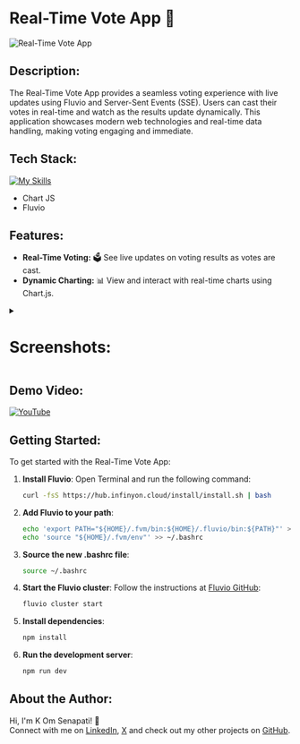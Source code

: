 # **Real-Time Vote App** 🎉

![Real-Time Vote App](https://socialify.git.ci/kom-senapati/real-time-voting-app/image?font=KoHo&name=1&owner=1&pattern=Diagonal%20Stripes&theme=Light)

## **Description:**

The Real-Time Vote App provides a seamless voting experience with live updates using Fluvio and Server-Sent Events (SSE). Users can cast their votes in real-time and watch as the results update dynamically. This application showcases modern web technologies and real-time data handling, making voting engaging and immediate.

## **Tech Stack:**

[![My Skills](https://skillicons.dev/icons?i=ts,nodejs,expressjs,html,tailwindcss)](https://skillicons.dev)

- Chart JS
- Fluvio

## **Features:**

- **Real-Time Voting:** 🗳️ See live updates on voting results as votes are cast.
- **Dynamic Charting:** 📊 View and interact with real-time charts using Chart.js.

<details>
<summary><h1><b>Screenshots:</b></h1></summary>

![image](https://github.com/user-attachments/assets/9acee59c-70b8-4241-90ed-110c942e079d)
![image](https://github.com/user-attachments/assets/d086a687-9d91-4aec-9430-eb7a9cfcfe7b)
![image](https://github.com/user-attachments/assets/9b1ca939-faf4-41c3-b41c-0f37333fed90)

</details>

## **Demo Video:**

[![YouTube](http://i.ytimg.com/vi/id/hqdefault.jpg)](https://www.youtube.com/watch?v=id)

## **Getting Started:**

To get started with the Real-Time Vote App:

1. **Install Fluvio**: Open Terminal and run the following command:

   ```bash
   curl -fsS https://hub.infinyon.cloud/install/install.sh | bash
   ```

2. **Add Fluvio to your path**:

   ```bash
   echo 'export PATH="${HOME}/.fvm/bin:${HOME}/.fluvio/bin:${PATH}"' >> ~/.bashrc
   echo 'source "${HOME}/.fvm/env"' >> ~/.bashrc
   ```

3. **Source the new .bashrc file**:

   ```bash
   source ~/.bashrc
   ```

4. **Start the Fluvio cluster**: Follow the instructions at [Fluvio GitHub](https://github.com/infinyon/fluvio):

   ```bash
   fluvio cluster start
   ```

5. **Install dependencies**:

   ```bash
   npm install
   ```

6. **Run the development server**:
   ```bash
   npm run dev
   ```

## **About the Author:**

Hi, I'm K Om Senapati! 👋  
Connect with me on [LinkedIn](https://www.linkedin.com/in/kom-senapati/), [X](https://x.com/kom_senapati) and check out my other projects on [GitHub](https://github.com/kom-senapati).
